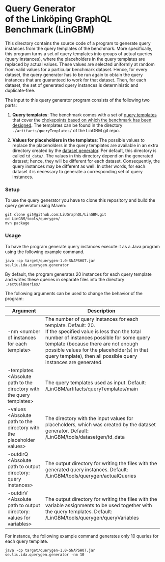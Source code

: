 # Query Generator <br/> of the Linköping GraphQL Benchmark (LinGBM)
This directory contains the source code of a program to generate query instances from the query templates of the benchmark. More specifically, this program turns a set of query templates into groups of actual queries (query instances), where the placeholders in the query templates are replaced by actual values. These values are selected uniformly at random from valid values for a particular benchmark dataset. Hence, for every dataset, the query generator has to be run again to obtain the query instances that are guaranteed to work for that dataset. Then, for each dataset, the set of generated query instances is deterministic and duplicate-free. 

The input to this query generator program consists of the following two parts:

1. **Query templates**: The benchmark comes with a set of [query templates](https://github.com/LiUGraphQL/LinGBM/wiki/Query-Templates-of-the-Benchmark) that cover the [chokepoints based on which the benchmark has been designed](https://github.com/LiUGraphQL/LinGBM/wiki/Choke-Points-for-a-GraphQL-Performance-Benchmark). The templates can be found in the directory `./artifacts/queryTemplates/` of the LinGBM git repo.

2. **Values for placeholders in the templates**: The possible values to replace the placeholders in the query templates are available in an extra directory created by the [dataset generator](https://github.com/LiUGraphQL/LinGBM/tree/master/tools/datasetgen). Per default, this directory is called `td_data/`. The values in this directory depend on the generated dataset; hence, they will be different for each dataset. Consequently, the query instances may be different as well. In other words, for each dataset it is necessary to generate a corresponding set of query instances.

### Setup

To use the query generator you have to clone this repository and build the query generator using Maven:

```
git clone git@github.com:LiUGraphQL/LinGBM.git
cd LinGBM/tools/querygen/
mvn package
```

### Usage

To have the program generate query instances execute it as a Java program using the following example command.

```
java -cp target/querygen-1.0-SNAPSHOT.jar se.liu.ida.querygen.generator
```

By default, the program generates 20 instances for each query template and writes these queries in separate files into the directory `./actualQueries/`

The following arguments can be used to change the behavior of the program:

| Argument | Description |
| ------ | ------|
|-nm \<number of instances for each template> |The number of query instances for each template. Default: 20. <br> If the specified value is less than the total number of instances possible for some query template (because there are not enough possible values for the placeholder(s) in that query template), then all possible query instances are generated.| 
|-templates \<Absolute path to the directory with the query templates> |The query templates used as input. Default: /LinGBM/artifacts/queryTemplates/main| 
|-values \<Absolute path to the directory with the placeholder values> |The directory with the input values for placeholders, which was created by the dataset generator. Default: /LinGBM/tools/datasetgen/td_data |
|-outdirQ \<Absolute path to output directory: query instances> |The output directory for writing the files with the generated query instances. Default: /LinGBM/tools/querygen/actualQueries|
|-outdirV \<Absolute path to output directory: values for variables> |The output directory for writing the files with the variable assignments to be used together with the query templates. Default: /LinGBM/tools/querygen/queryVariables |

For instance, the following example command generates only 10 queries for each query template.

```
java -cp target/querygen-1.0-SNAPSHOT.jar se.liu.ida.querygen.generator -nm 10
```
